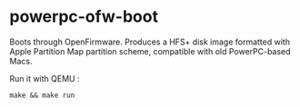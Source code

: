 # powerpc-ofw-boot
Boots through OpenFirmware.
Produces a HFS+ disk image formatted with Apple Partition Map partition scheme, compatible with old PowerPC-based Macs.

Run it with QEMU :

```make && make run```
